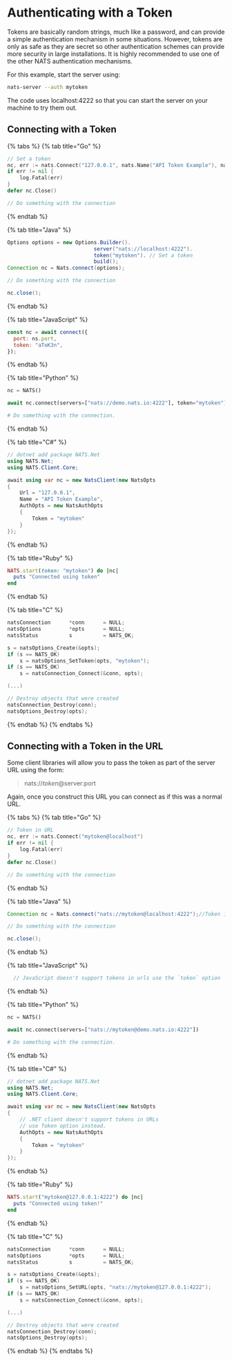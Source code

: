 # Authenticating with a Token

Tokens are basically random strings, much like a password, and can provide a simple authentication mechanism in some situations. However, tokens are only as safe as they are secret so other authentication schemes can provide more security in large installations. It is highly recommended to use one of the other NATS authentication mechanisms.

For this example, start the server using:

```bash
nats-server --auth mytoken
```

The code uses localhost:4222 so that you can start the server on your machine to try them out.

## Connecting with a Token

{% tabs %}
{% tab title="Go" %}
```go
// Set a token
nc, err := nats.Connect("127.0.0.1", nats.Name("API Token Example"), nats.Token("mytoken"))
if err != nil {
    log.Fatal(err)
}
defer nc.Close()

// Do something with the connection
```
{% endtab %}

{% tab title="Java" %}
```java
Options options = new Options.Builder().
                            server("nats://localhost:4222").
                            token("mytoken"). // Set a token
                            build();
Connection nc = Nats.connect(options);

// Do something with the connection

nc.close();
```
{% endtab %}

{% tab title="JavaScript" %}
```javascript
const nc = await connect({
  port: ns.port,
  token: "aToK3n",
});
```
{% endtab %}

{% tab title="Python" %}
```python
nc = NATS()

await nc.connect(servers=["nats://demo.nats.io:4222"], token="mytoken")

# Do something with the connection.
```
{% endtab %}

{% tab title="C#" %}
```csharp
// dotnet add package NATS.Net
using NATS.Net;
using NATS.Client.Core;

await using var nc = new NatsClient(new NatsOpts
{
    Url = "127.0.0.1",
    Name = "API Token Example",
    AuthOpts = new NatsAuthOpts
    {
        Token = "mytoken"
    }
});
```
{% endtab %}

{% tab title="Ruby" %}
```ruby
NATS.start(token: "mytoken") do |nc|
  puts "Connected using token"
end
```
{% endtab %}

{% tab title="C" %}
```c
natsConnection      *conn      = NULL;
natsOptions         *opts      = NULL;
natsStatus          s          = NATS_OK;

s = natsOptions_Create(&opts);
if (s == NATS_OK)
    s = natsOptions_SetToken(opts, "mytoken");
if (s == NATS_OK)
    s = natsConnection_Connect(&conn, opts);

(...)

// Destroy objects that were created
natsConnection_Destroy(conn);
natsOptions_Destroy(opts);
```
{% endtab %}
{% endtabs %}

## Connecting with a Token in the URL

Some client libraries will allow you to pass the token as part of the server URL using the form:

> nats://_token_@server:port

Again, once you construct this URL you can connect as if this was a normal URL.

{% tabs %}
{% tab title="Go" %}
```go
// Token in URL
nc, err := nats.Connect("mytoken@localhost")
if err != nil {
    log.Fatal(err)
}
defer nc.Close()

// Do something with the connection
```
{% endtab %}

{% tab title="Java" %}
```java
Connection nc = Nats.connect("nats://mytoken@localhost:4222");//Token in URL

// Do something with the connection

nc.close();
```
{% endtab %}

{% tab title="JavaScript" %}
```javascript
  // JavaScript doesn't support tokens in urls use the `token` option
```
{% endtab %}

{% tab title="Python" %}
```python
nc = NATS()

await nc.connect(servers=["nats://mytoken@demo.nats.io:4222"])

# Do something with the connection.
```
{% endtab %}

{% tab title="C#" %}
```csharp
// dotnet add package NATS.Net
using NATS.Net;
using NATS.Client.Core;

await using var nc = new NatsClient(new NatsOpts
{
    // .NET client doesn't support tokens in URLs
    // use Token option instead.
    AuthOpts = new NatsAuthOpts
    {
        Token = "mytoken"
    }
});
```
{% endtab %}

{% tab title="Ruby" %}
```ruby
NATS.start("mytoken@127.0.0.1:4222") do |nc|
  puts "Connected using token!"
end
```
{% endtab %}

{% tab title="C" %}
```c
natsConnection      *conn      = NULL;
natsOptions         *opts      = NULL;
natsStatus          s          = NATS_OK;

s = natsOptions_Create(&opts);
if (s == NATS_OK)
    s = natsOptions_SetURL(opts, "nats://mytoken@127.0.0.1:4222");
if (s == NATS_OK)
    s = natsConnection_Connect(&conn, opts);

(...)

// Destroy objects that were created
natsConnection_Destroy(conn);
natsOptions_Destroy(opts);
```
{% endtab %}
{% endtabs %}

